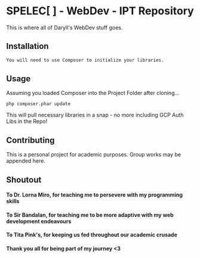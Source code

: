# SPELEC[ ] - WebDev - IPT Repository

This is where all of Daryll's WebDev stuff goes.

## Installation



```bash
You will need to use Composer to initialize your libraries.
```

## Usage
Assuming you loaded Composer into the Project Folder after cloning...
```
php composer.phar update
```
This will pull necessary libraries in a snap - no more including GCP Auth Libs in the Repo!
## Contributing
This is a personal project for academic purposes.
Group works may be appended here.



## Shoutout
#### To Dr. Lorna Miro, for teaching me to persevere with my programming skills
#### To Sir Bandalan, for teaching me to be more adaptive with my web development endeavours
#### To Tita Pink's, for keeping us fed throughout our academic crusade
#### Thank you all for being part of my journey <3
